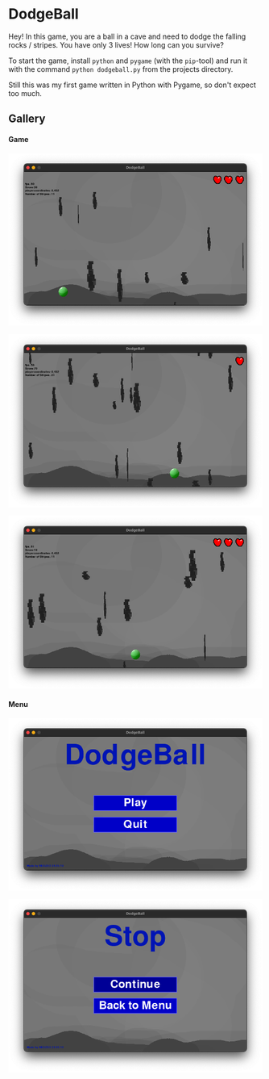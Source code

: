 # DodgeBall

Hey!
In this game, you are a ball in a cave and need to dodge the falling rocks / stripes. You have only 3 lives! How long can you survive? 

To start the game, install `python` and `pygame` (with the `pip`-tool) and run it with the command `python dodgeball.py` from the projects directory.

Still this was my first game written in Python with Pygame, so don't expect too much.

## Gallery

#### Game
![](Gallery/Img4.png)

![](Gallery/Img5.png)

![](Gallery/Img3.png)

#### Menu

![](Gallery/Img1.png)

![](Gallery/Img2.png)




